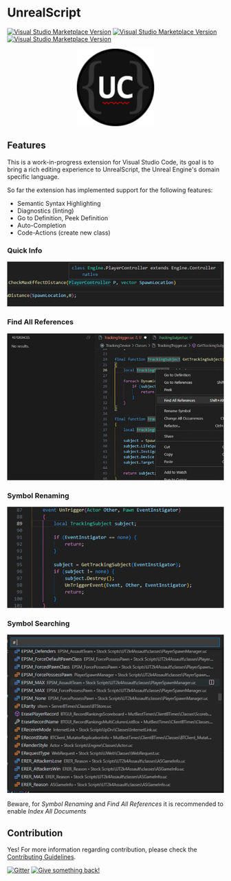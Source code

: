 # UnrealScript
  
[![Visual Studio Marketplace Version](https://img.shields.io/visual-studio-marketplace/v/EliotVU.uc)](https://marketplace.visualstudio.com/items?itemName=EliotVU.uc)
[![Visual Studio Marketplace Version](https://img.shields.io/visual-studio-marketplace/last-updated/EliotVU.uc)](https://marketplace.visualstudio.com/items?itemName=EliotVU.uc)
[![Visual Studio Marketplace Version](https://img.shields.io/visual-studio-marketplace/d/EliotVU.uc)](https://marketplace.visualstudio.com/items?itemName=EliotVU.uc)

<p align="center">
  <img src="Icon.png" width="180"
</p>
  
## Features

This is a work-in-progress extension for Visual Studio Code, its goal is to bring a rich editing experience to UnrealScript, the Unreal Engine's domain specific language.

So far the extension has implemented support for the following features:

* Semantic Syntax Highlighting
* Diagnostics (linting)
* Go to Definition, Peek Definition
* Auto-Completion
* Code-Actions (create new class)

### Quick Info

![PNG](./docs/media/quickinfo.png)

### Find All References

![GIF](./docs/media/references.gif)

### Symbol Renaming

![GIF](./docs/media/renaming.gif)

### Symbol Searching

![PNG](./docs/media/workspaceSymbols.png)

Beware, for *Symbol Renaming* and *Find All References* it is recommended to enable *Index All Documents*

## Contribution

Yes! For more information regarding contribution, please check the [Contributing Guidelines](./.github/CONTRIBUTING.md).

[![Gitter](https://img.shields.io/gitter/room/unrealscript/Language-Service?color=9cf)](https://gitter.im/unrealscript/Language-Service)
[![Give something back!](https://img.shields.io/badge/Donate-PayPal-green.svg)](https://paypal.me/eliotvu)
